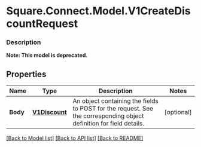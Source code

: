 # Square.Connect.Model.V1CreateDiscountRequest

### Description


**Note: This model is deprecated.**

## Properties

Name | Type | Description | Notes
------------ | ------------- | ------------- | -------------
**Body** | [**V1Discount**](V1Discount.md) | An object containing the fields to POST for the request.  See the corresponding object definition for field details. | [optional] 



[[Back to Model list]](../README.md#documentation-for-models) [[Back to API list]](../README.md#documentation-for-api-endpoints) [[Back to README]](../README.md)

